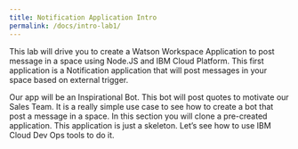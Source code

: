 ```yaml
---
title: Notification Application Intro
permalink: /docs/intro-lab1/
---
```


This lab will drive you to create a Watson Workspace Application to post message in a space using Node.JS and IBM Cloud Platform. This first application is a Notification application that will post messages in your space based on external trigger.
<p/>
Our app will be an Inspirational Bot. This bot will post quotes to motivate our Sales Team. It is a really simple use case to see how to create a bot that post a message in a space.  In this section you will clone a pre-created application. This application is just a skeleton. Let’s see how to use IBM Cloud Dev Ops tools to do it.
